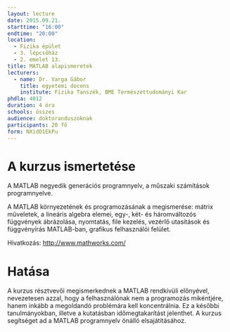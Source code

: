 ```yaml
---
layout: lecture
date: 2015.09.21.
starttime: "16:00"
endtime: "20:00"
location:
  - Fizika épület
  - 3. lépcsőház
  - 2. emelet 13.
title: MATLAB alapismeretek
lecturers:
  - name: Dr. Varga Gábor
    title: egyetemi docens
    institute: Fizika Tanszék, BME Természettudományi Kar
phdla: 4012
duration: 4 óra
schools: összes
audience: doktoranduszoknak
participants: 20 fő
form: NXidO1EkPu
---
```


# A kurzus ismertetése

A MATLAB negyedik generációs programnyelv, a műszaki számítások programnyelve. 

A MATLAB környezetének és programozásának a megismerése: mátrix műveletek, a lineáris algebra elemei, egy-, két- és háromváltozós függvények ábrázolása, nyomtatás, file kezelés, vezérlő utasítások és függvényírás MATLAB-ban, grafikus felhasználói felület.

Hivatkozás: <http://www.mathworks.com/>

# Hatása

A kurzus résztvevői megismerkednek a MATLAB rendkívüli előnyével, nevezetesen azzal, hogy a felhasználónak nem a programozás mikéntjére, hanem inkább a megoldandó problémára kell koncentrálnia. Ez a későbbi tanulmányokban, illetve a kutatásban időmegtakarítást jelenthet. A kurzus segítséget ad a MATLAB programnyelv önálló elsajátításához.
